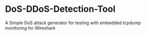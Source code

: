 # DoS-DDoS-Detection-Tool
A Simple DoS attack generator for testing with embedded tcpdump monitoring for Wireshark

